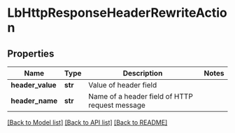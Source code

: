 # LbHttpResponseHeaderRewriteAction

## Properties
Name | Type | Description | Notes
------------ | ------------- | ------------- | -------------
**header_value** | **str** | Value of header field | 
**header_name** | **str** | Name of a header field of HTTP request message | 

[[Back to Model list]](../README.md#documentation-for-models) [[Back to API list]](../README.md#documentation-for-api-endpoints) [[Back to README]](../README.md)

